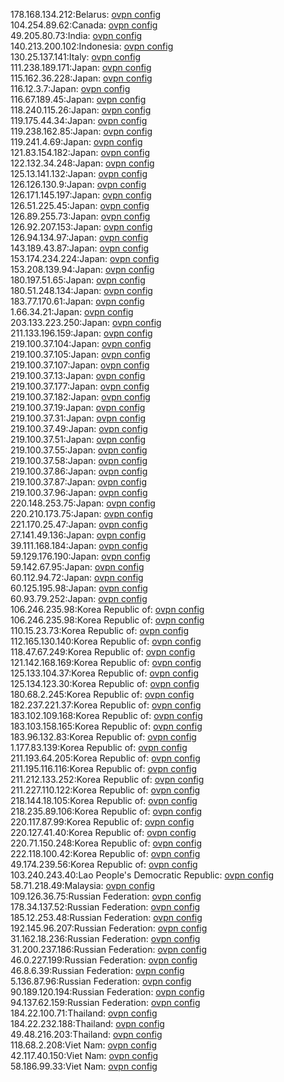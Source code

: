 178.168.134.212:Belarus: [ovpn config](vpn/178_168_134_212.ovpn)  
104.254.89.62:Canada: [ovpn config](vpn/104_254_89_62.ovpn)  
49.205.80.73:India: [ovpn config](vpn/49_205_80_73.ovpn)  
140.213.200.102:Indonesia: [ovpn config](vpn/140_213_200_102.ovpn)  
130.25.137.141:Italy: [ovpn config](vpn/130_25_137_141.ovpn)  
111.238.189.171:Japan: [ovpn config](vpn/111_238_189_171.ovpn)  
115.162.36.228:Japan: [ovpn config](vpn/115_162_36_228.ovpn)  
116.12.3.7:Japan: [ovpn config](vpn/116_12_3_7.ovpn)  
116.67.189.45:Japan: [ovpn config](vpn/116_67_189_45.ovpn)  
118.240.115.26:Japan: [ovpn config](vpn/118_240_115_26.ovpn)  
119.175.44.34:Japan: [ovpn config](vpn/119_175_44_34.ovpn)  
119.238.162.85:Japan: [ovpn config](vpn/119_238_162_85.ovpn)  
119.241.4.69:Japan: [ovpn config](vpn/119_241_4_69.ovpn)  
121.83.154.182:Japan: [ovpn config](vpn/121_83_154_182.ovpn)  
122.132.34.248:Japan: [ovpn config](vpn/122_132_34_248.ovpn)  
125.13.141.132:Japan: [ovpn config](vpn/125_13_141_132.ovpn)  
126.126.130.9:Japan: [ovpn config](vpn/126_126_130_9.ovpn)  
126.171.145.197:Japan: [ovpn config](vpn/126_171_145_197.ovpn)  
126.51.225.45:Japan: [ovpn config](vpn/126_51_225_45.ovpn)  
126.89.255.73:Japan: [ovpn config](vpn/126_89_255_73.ovpn)  
126.92.207.153:Japan: [ovpn config](vpn/126_92_207_153.ovpn)  
126.94.134.97:Japan: [ovpn config](vpn/126_94_134_97.ovpn)  
143.189.43.87:Japan: [ovpn config](vpn/143_189_43_87.ovpn)  
153.174.234.224:Japan: [ovpn config](vpn/153_174_234_224.ovpn)  
153.208.139.94:Japan: [ovpn config](vpn/153_208_139_94.ovpn)  
180.197.51.65:Japan: [ovpn config](vpn/180_197_51_65.ovpn)  
180.51.248.134:Japan: [ovpn config](vpn/180_51_248_134.ovpn)  
183.77.170.61:Japan: [ovpn config](vpn/183_77_170_61.ovpn)  
1.66.34.21:Japan: [ovpn config](vpn/1_66_34_21.ovpn)  
203.133.223.250:Japan: [ovpn config](vpn/203_133_223_250.ovpn)  
211.133.196.159:Japan: [ovpn config](vpn/211_133_196_159.ovpn)  
219.100.37.104:Japan: [ovpn config](vpn/219_100_37_104.ovpn)  
219.100.37.105:Japan: [ovpn config](vpn/219_100_37_105.ovpn)  
219.100.37.107:Japan: [ovpn config](vpn/219_100_37_107.ovpn)  
219.100.37.13:Japan: [ovpn config](vpn/219_100_37_13.ovpn)  
219.100.37.177:Japan: [ovpn config](vpn/219_100_37_177.ovpn)  
219.100.37.182:Japan: [ovpn config](vpn/219_100_37_182.ovpn)  
219.100.37.19:Japan: [ovpn config](vpn/219_100_37_19.ovpn)  
219.100.37.31:Japan: [ovpn config](vpn/219_100_37_31.ovpn)  
219.100.37.49:Japan: [ovpn config](vpn/219_100_37_49.ovpn)  
219.100.37.51:Japan: [ovpn config](vpn/219_100_37_51.ovpn)  
219.100.37.55:Japan: [ovpn config](vpn/219_100_37_55.ovpn)  
219.100.37.58:Japan: [ovpn config](vpn/219_100_37_58.ovpn)  
219.100.37.86:Japan: [ovpn config](vpn/219_100_37_86.ovpn)  
219.100.37.87:Japan: [ovpn config](vpn/219_100_37_87.ovpn)  
219.100.37.96:Japan: [ovpn config](vpn/219_100_37_96.ovpn)  
220.148.253.75:Japan: [ovpn config](vpn/220_148_253_75.ovpn)  
220.210.173.75:Japan: [ovpn config](vpn/220_210_173_75.ovpn)  
221.170.25.47:Japan: [ovpn config](vpn/221_170_25_47.ovpn)  
27.141.49.136:Japan: [ovpn config](vpn/27_141_49_136.ovpn)  
39.111.168.184:Japan: [ovpn config](vpn/39_111_168_184.ovpn)  
59.129.176.190:Japan: [ovpn config](vpn/59_129_176_190.ovpn)  
59.142.67.95:Japan: [ovpn config](vpn/59_142_67_95.ovpn)  
60.112.94.72:Japan: [ovpn config](vpn/60_112_94_72.ovpn)  
60.125.195.98:Japan: [ovpn config](vpn/60_125_195_98.ovpn)  
60.93.79.252:Japan: [ovpn config](vpn/60_93_79_252.ovpn)  
106.246.235.98:Korea Republic of: [ovpn config](vpn/106_246_235_98.ovpn)  
106.246.235.98:Korea Republic of: [ovpn config](vpn/106_246_235_98.ovpn)  
110.15.23.73:Korea Republic of: [ovpn config](vpn/110_15_23_73.ovpn)  
112.165.130.140:Korea Republic of: [ovpn config](vpn/112_165_130_140.ovpn)  
118.47.67.249:Korea Republic of: [ovpn config](vpn/118_47_67_249.ovpn)  
121.142.168.169:Korea Republic of: [ovpn config](vpn/121_142_168_169.ovpn)  
125.133.104.37:Korea Republic of: [ovpn config](vpn/125_133_104_37.ovpn)  
125.134.123.30:Korea Republic of: [ovpn config](vpn/125_134_123_30.ovpn)  
180.68.2.245:Korea Republic of: [ovpn config](vpn/180_68_2_245.ovpn)  
182.237.221.37:Korea Republic of: [ovpn config](vpn/182_237_221_37.ovpn)  
183.102.109.168:Korea Republic of: [ovpn config](vpn/183_102_109_168.ovpn)  
183.103.158.165:Korea Republic of: [ovpn config](vpn/183_103_158_165.ovpn)  
183.96.132.83:Korea Republic of: [ovpn config](vpn/183_96_132_83.ovpn)  
1.177.83.139:Korea Republic of: [ovpn config](vpn/1_177_83_139.ovpn)  
211.193.64.205:Korea Republic of: [ovpn config](vpn/211_193_64_205.ovpn)  
211.195.116.116:Korea Republic of: [ovpn config](vpn/211_195_116_116.ovpn)  
211.212.133.252:Korea Republic of: [ovpn config](vpn/211_212_133_252.ovpn)  
211.227.110.122:Korea Republic of: [ovpn config](vpn/211_227_110_122.ovpn)  
218.144.18.105:Korea Republic of: [ovpn config](vpn/218_144_18_105.ovpn)  
218.235.89.106:Korea Republic of: [ovpn config](vpn/218_235_89_106.ovpn)  
220.117.87.99:Korea Republic of: [ovpn config](vpn/220_117_87_99.ovpn)  
220.127.41.40:Korea Republic of: [ovpn config](vpn/220_127_41_40.ovpn)  
220.71.150.248:Korea Republic of: [ovpn config](vpn/220_71_150_248.ovpn)  
222.118.100.42:Korea Republic of: [ovpn config](vpn/222_118_100_42.ovpn)  
49.174.239.56:Korea Republic of: [ovpn config](vpn/49_174_239_56.ovpn)  
103.240.243.40:Lao People's Democratic Republic: [ovpn config](vpn/103_240_243_40.ovpn)  
58.71.218.49:Malaysia: [ovpn config](vpn/58_71_218_49.ovpn)  
109.126.36.75:Russian Federation: [ovpn config](vpn/109_126_36_75.ovpn)  
178.34.137.52:Russian Federation: [ovpn config](vpn/178_34_137_52.ovpn)  
185.12.253.48:Russian Federation: [ovpn config](vpn/185_12_253_48.ovpn)  
192.145.96.207:Russian Federation: [ovpn config](vpn/192_145_96_207.ovpn)  
31.162.18.236:Russian Federation: [ovpn config](vpn/31_162_18_236.ovpn)  
31.200.237.186:Russian Federation: [ovpn config](vpn/31_200_237_186.ovpn)  
46.0.227.199:Russian Federation: [ovpn config](vpn/46_0_227_199.ovpn)  
46.8.6.39:Russian Federation: [ovpn config](vpn/46_8_6_39.ovpn)  
5.136.87.96:Russian Federation: [ovpn config](vpn/5_136_87_96.ovpn)  
90.189.120.194:Russian Federation: [ovpn config](vpn/90_189_120_194.ovpn)  
94.137.62.159:Russian Federation: [ovpn config](vpn/94_137_62_159.ovpn)  
184.22.100.71:Thailand: [ovpn config](vpn/184_22_100_71.ovpn)  
184.22.232.188:Thailand: [ovpn config](vpn/184_22_232_188.ovpn)  
49.48.216.203:Thailand: [ovpn config](vpn/49_48_216_203.ovpn)  
118.68.2.208:Viet Nam: [ovpn config](vpn/118_68_2_208.ovpn)  
42.117.40.150:Viet Nam: [ovpn config](vpn/42_117_40_150.ovpn)  
58.186.99.33:Viet Nam: [ovpn config](vpn/58_186_99_33.ovpn)  
